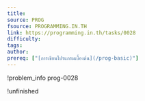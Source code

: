 ```yaml
---
title: 
source: PROG
fsource: PROGRAMMING.IN.TH
link: https://programming.in.th/tasks/0028
difficulty: 
tags: 
author: 
prereq: ["[การเขียนโปรแกรมเบื้องต้น](/prog-basic)"]
---
```


!problem_info prog-0028

!unfinished
